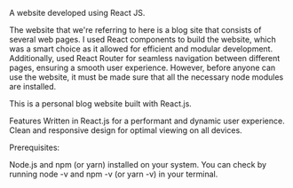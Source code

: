 A website  developed using React JS.

The website that we're referring to here is a blog site that consists of several web pages. I used React components to build the website, which was a smart choice as it allowed for efficient and modular development. Additionally, used React Router for seamless navigation between different pages, ensuring a smooth user experience. However, before anyone can use the website, it must be made sure that all the necessary node modules are installed.

This is a personal blog website built with React.js.

Features
Written in React.js for a performant and dynamic user experience.
Clean and responsive design for optimal viewing on all devices.


Prerequisites:

Node.js and npm (or yarn) installed on your system. You can check by running node -v and npm -v (or yarn -v) in your terminal.
